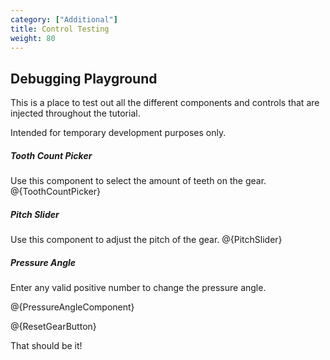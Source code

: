 ```yaml
---
category: ["Additional"]
title: Control Testing
weight: 80
---
```


## Debugging Playground

This is a place to test out all the different components and controls that are injected throughout the tutorial.

Intended for temporary development purposes only.

##### Tooth Count Picker

Use this component to select the amount of teeth on the gear.
@{ToothCountPicker}

##### Pitch Slider

Use this component to adjust the pitch of the gear.
@{PitchSlider}

##### Pressure Angle

Enter any valid positive number to change the pressure angle.

@{PressureAngleComponent}

@{ResetGearButton}

That should be it!
